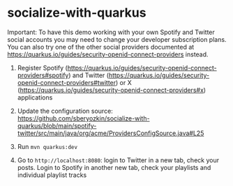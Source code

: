 # socialize-with-quarkus

Important: To have this demo working with your own Spotify and Twitter social accounts you may need to change your developer subscription plans. You can also try one of the other social providers documented at https://quarkus.io/guides/security-openid-connect-providers instead.


1. Register Spotify (https://quarkus.io/guides/security-openid-connect-providers#spotify) and Twitter (https://quarkus.io/guides/security-openid-connect-providers#twitter) or X (https://quarkus.io/guides/security-openid-connect-providers#x) applications

2. Update the configuration source: https://github.com/sberyozkin/socialize-with-quarkus/blob/main/spotify-twitter/src/main/java/org/acme/ProvidersConfigSource.java#L25

3. Run `mvn quarkus:dev`

4. Go to `http://localhost:8080`: login to Twitter in a new tab, check your posts. Login to Spotify in another new tab, check your playlists and individual playlist tracks
